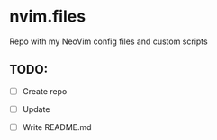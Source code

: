 # nvim.files

Repo with my NeoVim config files and custom scripts

## TODO:
- [ ] Create repo
- [ ] Update
- [ ] Write README.md

